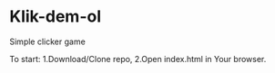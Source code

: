 # Klik-dem-ol
Simple clicker game

To start: 1.Download/Clone repo,
          2.Open index.html in Your browser.
